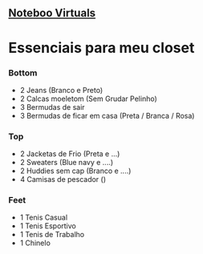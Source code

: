 ## <a href="index.md" >Noteboo Virtuals</a>


# Essenciais para meu closet

### Bottom 
- 2 Jeans (Branco e Preto)
- 2 Calcas moeletom (Sem Grudar Pelinho) 
- 3 Bermudas de sair 
- 3 Bermudas de ficar em casa (Preta / Branca / Rosa)

### Top 
- 2 Jacketas de Frio (Preta e ...)
- 2 Sweaters (Blue navy e ....)
- 2 Huddies sem cap (Branco e ....)
- 4 Camisas de pescador ()

### Feet
- 1 Tenis Casual
- 1 Tenis Esportivo
- 1 Tenis de Trabalho 
- 1 Chinelo
